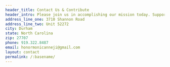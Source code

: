 ```yaml
---
header_title: Contact Us & Contribute
header_intro: Please join us in accomplishing our mission today. Support us by donating via <a href="https://www.paypal.me/nneji" onclick="javascript:window.open('https://www.paypal.me/nneji','WIPaypal','toolbar=no, location=no, directories=no, status=no, menubar=no, scrollbars=yes, resizable=yes, width=1060, height=700'); return false;">PayPal</a>. Alternatively, use our <a href="mailto:honormonicanneji@gmail.com">email with Zelle via your bank</a>. The Foundation also accepts checks. And if you shop online via our <a href="https://smile.amazon.com/ch/85-1546329" onclick="javascript:window.open('https://smile.amazon.com/ch/85-1546329','WIAmazonSmile','toolbar=no, location=no, directories=no, status=no, menubar=no, scrollbars=yes, resizable=yes, width=1060, height=700'); return false;">AmazonSmile link</a>, we receive a 0.5% corporate donation at no cost to you! Contact us with any questions or suggestions. Thank you.
address_line_one: 3710 Shannon Road
address_line_two: Unit 52272
city: Durham
state: North Carolina
zip: 27707
phone: 919.322.8487
email: honormonicanneji@gmail.com
layout: contact
permalink: /:basename/
---
```

<!-- Your entries above cannot contain colons -->
<!-- The only colon should be after the variable name (e.g. city:) -->
<!-- The colon is used to separate the variable name from the variable content -->
<!-- The exception is the second colon in the permalink field (e.g. permalink: /:basename/) -->
<!-- BAD -->
<!-- address_line_one: SomeBank, ATTN: Chris Smith -->
<!-- GOOD -->
<!-- address_line_one: SomeBank, ATTN Chris Smith -->

